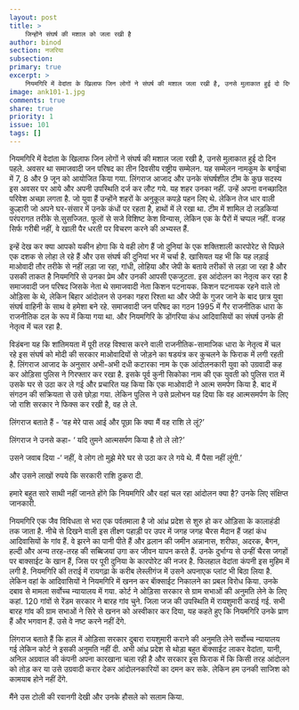 ```yaml
---
layout: post
title: >
    जिन्होंने संघर्ष की मशाल को जला रखी है
author: binod
section: नजरिया
subsection:
primary: true
excerpt: >
    नियमगिरि में वेदांता के खिलाफ जिन लोगों ने संघर्ष की मशाल जला रखी है, उनसे मुलाकात हुई दो दिन पहले. अवसर था समाजवादी जन परिषद का तीन दिवसीय राष्ट्रीय सम्मेलन. यह सम्मेलन नामकुम के बगईचा में 7, 8 और 9 जून को आयोजित किया गया.
image: ank101-1.jpg
comments: true
share: true
priority: 1
issue: 101
tags: []
---
```


नियमगिरि में वेदांता के खिलाफ जिन लोगों ने संघर्ष की मशाल जला रखी है, उनसे मुलाकात हुई दो दिन पहले. अवसर था समाजवादी जन परिषद का तीन दिवसीय राष्ट्रीय सम्मेलन. यह सम्मेलन नामकुम के बगईचा में 7, 8 और 9 जून को आयोजित किया गया. लिंगराज आजाद और उनके संघर्षशील टीम के कुछ सदस्य इस अवसर पर आये और अपनी उपस्थिति दर्ज कर लौट गये. यह शहर उनका नहीं. उन्हें अपना वनच्छादित परिवेश अच्छा लगता है. जो युवा हैं उन्होंने शहरों के अनुकूल कपड़े पहन लिए थे. लेकिन तेज धार वाली कुल्हारी जो अपने घर-संसार में उनके कंधों पर रहता है, हाथों में ले रखा था. टीम में शामिल दो लड़कियां परंपरागत तरीके से.सुसज्जित. फूलों से सजे विशिष्ट केश विन्यास, लेकिन एक के पैरों में चप्पल नहीं. वजह सिर्फ गरीबी नहीं, वे खाली पैर धरती पर विचरण करने की अभ्यस्त हैं.

इन्हें देख कर क्या आपको यकीन होगा कि ये वही लोग हैं जो दुनियां के एक शक्तिशाली कारपोरेट से पिछले एक दशक से लोहा ले रहे हैं और उस संघर्ष की दुनियां भर में चर्चा है. खासियत यह भी कि यह लड़ाई माओवादी तौर तरीके से नहीं लड़ा जा रहा, गांधी, लोहिया और जेपी के बताये तरीकों से लड़ा जा रहा है और उसकी ताकत है नियमगिरि से उनका प्रेम और उनकी आपसी एकजुटता. इस आंदोलन का नेतृत्व कर रहा है समाजवादी जन परिषद जिसके नेता थे समाजवादी नेता किशन पटनायक. किशन पटनायक रहने वाले तो ओड़िसा के थे, लेकिन बिहार आंदोलन से उनका गहरा रिश्ता था और जेपी के गुजर जाने के बाद छात्र युवा संघर्ष वाहिनी के साथ वे हमेशा बने रहे. समाजवादी जन परिषद का गठन 1995 में गैर राजनीतिक धारा के राजनीतिक दल के रूप में किया गया था. और नियमगिरि के डोंगरिया कंध आदिवासियों का संघर्ष उनके ही नेतृत्व में चल रहा है.

विडंबना यह कि शांतिमयता में पूरी तरह विश्वास करने वाली राजनीतिक-सामाजिक धारा के नेतृत्व में चल रहे इस संघर्ष को मोदी की सरकार माओवादियों से जोड़ने का षडयंत्र कर कुचलने के फिराक में लगी रहती है. लिंगराज आजाद के अनुसार अभी-अभी दधी कटारका नाम के एक आंदोलनकारी युवा को उग्रवादी कह कर ओड़िसा पुलिस ने गिरफ्तार कर रखा है. इसके पूर्व कुनी सिकोका नाम की एक युवती को पुलिस रात में उसके घर से उठा कर ले गई और प्रचारित यह किया कि एक माओवादी ने आत्म समर्पण किया है. बाद में संगठन की सक्रियता से उसे छोड़ा गया. लेकिन पुलिस ने उसे प्रलोभन यह दिया कि वह आत्मसमर्पण के लिए जो राशि सरकार ने फिक्स कर रखी है, वह ले ले.

लिंगराज बताते हैं - ‘वह मेरे पास आई और पूछा कि क्या मैं वह राशि ले लूं?’

लिंगराज ने उनसे कहा- ‘ यदि तुमने आत्मसर्पण किया है तो ले लो?’

उसने जवाब दिया -‘ नहीं, वे लोग तो मुझे मेरे घर से उठा कर ले गये थे. मैं पैसा नहीं लूंगी.’

और उसने लाखों रुपये कि सरकारी राशि ठुकरा दी.

हमारे बहुत सारे साथी नहीं जानते होंगे कि नियमगिरि और वहां चल रहा आंदोलन क्या है? उनके लिए संक्षिप्त जानकारी.

नियमगिरि एक जैव विविधता से भरा एक पर्वतमाला है जो आंध्र प्रदेश से शुरु हो कर ओड़िसा के कालाहंडी तक जाता है. नीचे से दिखने वाली इस तीक्ष्ण पहाड़ी पर उपर में जगह जगह चैरस मैदान हैं जहां कंध आदिवासियों के गांव हैं. वे झरने का पानी पीते हैं और ढ़लान की जमीन अन्नानास, शरीफा, अदरक, बैगन, हल्दी और अन्य तरह-तरह की सब्बिजयां उगा कर जीवन यापन करते हैं. उनके दुर्भाग्य से उन्हीं चैरस जगहों पर बाक्साईट के खान हैं, जिस पर पूरी दुनिया के कारपोरेट की नजर है. फिलहाल वेदांता कंपनी इस मुहिम में लगी है. नियमगिरि की तराई में रायगढ़ा के करीब लेस्लीगंज में उसने अपनाएक प्लांट भी बिठा लिया है. लेकिन वहां के आदिवासियों ने नियमगिरि में खनन कर बाॅक्साईट निकालने का प्रबल विरोध किया. उनके दबाव से मामला सर्वोच्च न्यायालय में गया. कोर्ट ने ओड़िसा सरकार से ग्राम सभाओं की अनुमति लेने के लिए कहां. 120 गांवों से रेंडम सरकार ने बारह गांव चुने. जिला जज की उपस्थिति में रायशुमारी कराई गई. सभी बारह गांव की ग्राम सभाओं ने सिरे से खनन को अस्वीकार कर दिया, यह कहते हुए कि नियमगिरि उनके प्राण हैं और भगवान हैं. उसे वे नष्ट करने नहीं देंगे.

लिंगराज बताते हैं कि हाल में ओड़िसा सरकार दुबारा रायशुमारी कराने की अनुमति लेने सर्वोच्च न्यायालय गई लेकिन कोर्ट ने इसकी अनुमति नहीं दी. अभी आंध्र प्रदेश से थोड़ा बहुत बाॅक्साईट लाकर वेदांता, यानी, अनिल अग्रवाल की कंपनी अपना कारखाना चला रही है और सरकार इस फिराक में कि किसी तरह आंदोलन को तोड़ कर या उसे उग्रवादी करार देकर आंदोलनकारियों का दमन कर सके. लेकिन हम उनकी साजिश को कामयाब होने नहीं देंगे.

मैंने उस टोली की रवानगी देखी और उनके हौसले को सलाम किया.